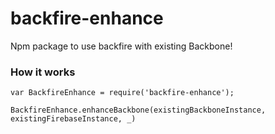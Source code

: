 backfire-enhance
================

Npm package to use backfire with existing Backbone!

### How it works
```
var BackfireEnhance = require('backfire-enhance');

BackfireEnhance.enhanceBackbone(existingBackboneInstance, existingFirebaseInstance, _)
```
